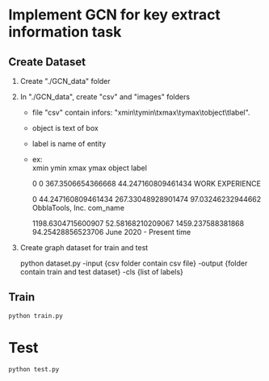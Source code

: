 # Implement GCN for key extract information task

## Create Dataset

1. Create "./GCN_data" folder

2. In "./GCN_data", create "csv" and "images" folders
    - file "csv" contain infors: "xmin\tymin\txmax\tymax\tobject\tlabel".
    - object is text of box
    - label is name of entity
    - ex:   
        xmin    ymin    xmax    ymax    object  label
        
        0   0   367.3506654366668   44.247160809461434  WORK EXPERIENCE 
        
        0   44.247160809461434  267.33048928901474  97.03246232944662   ObblaTools, Inc.    com_name
        
        1198.6304715600907  52.58168210209067   1459.237588381868   94.25428856523706   June 2020 - Present time

3. Create graph dataset for train and test

    python dataset.py -input {csv folder contain csv file} -output {folder contain train and test dataset} -cls {list of labels} 

## Train
    python train.py 

# Test
    python test.py
